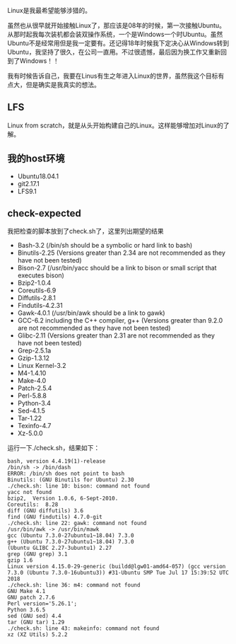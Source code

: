 Linux是我最希望能够涉猎的。

虽然也从很早就开始接触Linux了，那应该是08年的时候，第一次接触Ubuntu。从那时起我每次装机都会装双操作系统，一个是Windows一个时Ubuntu。虽然Ubuntu不是经常用但是我一定要有。还记得18年时候我下定决心从Windows转到Ubuntu，我坚持了很久，在公司一直用。不过很遗憾，最后因为换工作又重新回到了Windows！！

我有时候告诉自己，我要在Linus有生之年进入Linux的世界，虽然我这个目标有点大，但是确实是我真实的想法。

## LFS
Linux from scratch，就是从头开始构建自己的Linux。这样能够增加对Linux的了解。

## 我的host环境
- Ubuntu18.04.1
- git2.17.1
- LFS9.1
## check-expected
我把检查的脚本放到了check.sh了，这里列出期望的结果
- Bash-3.2 (/bin/sh should be a symbolic or hard link to bash)
- Binutils-2.25 (Versions greater than 2.34 are not recommended as they have not been tested)
- Bison-2.7 (/usr/bin/yacc should be a link to bison or small script that executes bison)
- Bzip2-1.0.4
- Coreutils-6.9
- Diffutils-2.8.1
- Findutils-4.2.31
- Gawk-4.0.1 (/usr/bin/awk should be a link to gawk)
- GCC-6.2 including the C++ compiler, g++ (Versions greater than 9.2.0 are not recommended as they have not
been tested)
- Glibc-2.11 (Versions greater than 2.31 are not recommended as they have not been tested)
- Grep-2.5.1a
- Gzip-1.3.12
- Linux Kernel-3.2
- M4-1.4.10
- Make-4.0
- Patch-2.5.4
- Perl-5.8.8
- Python-3.4
- Sed-4.1.5
- Tar-1.22
- Texinfo-4.7
- Xz-5.0.0

运行一下./check.sh，结果如下：
```
bash, version 4.4.19(1)-release
/bin/sh -> /bin/dash
ERROR: /bin/sh does not point to bash
Binutils: (GNU Binutils for Ubuntu) 2.30
./check.sh: line 10: bison: command not found
yacc not found
bzip2,  Version 1.0.6, 6-Sept-2010.
Coreutils:  8.28
diff (GNU diffutils) 3.6
find (GNU findutils) 4.7.0-git
./check.sh: line 22: gawk: command not found
/usr/bin/awk -> /usr/bin/mawk
gcc (Ubuntu 7.3.0-27ubuntu1~18.04) 7.3.0
g++ (Ubuntu 7.3.0-27ubuntu1~18.04) 7.3.0
(Ubuntu GLIBC 2.27-3ubuntu1) 2.27
grep (GNU grep) 3.1
gzip 1.6
Linux version 4.15.0-29-generic (buildd@lgw01-amd64-057) (gcc version 7.3.0 (Ubuntu 7.3.0-16ubuntu3)) #31-Ubuntu SMP Tue Jul 17 15:39:52 UTC 2018
./check.sh: line 36: m4: command not found
GNU Make 4.1
GNU patch 2.7.6
Perl version='5.26.1';
Python 3.6.5
sed (GNU sed) 4.4
tar (GNU tar) 1.29
./check.sh: line 43: makeinfo: command not found
xz (XZ Utils) 5.2.2

```
